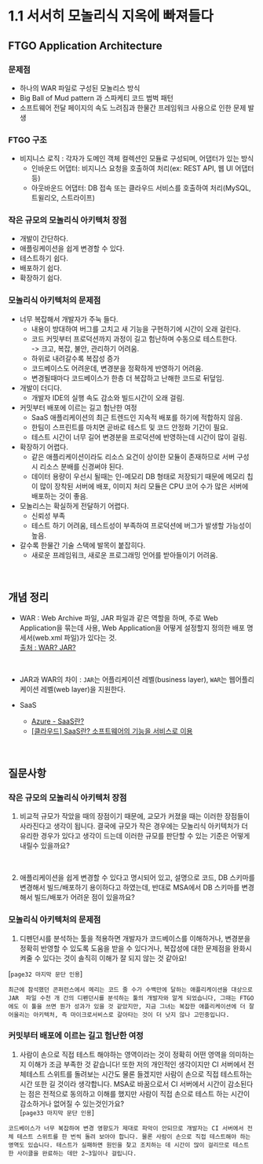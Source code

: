 # 1.1 서서히 모놀리식 지옥에 빠져들다

## FTGO Application Architecture

### 문제점

-   하나의 WAR 파일로 구성된 모놀리스 방식
-   Big Ball of Mud pattern 과 스파케티 코드 범벅 패턴
-   소프트웨어 전달 페이지의 속도 느려짐과 한물간 프레임워크 사용으로 인한 문제 발생

### FTGO 구조

-   비지니스 로직 : 각자가 도메인 객체 컬렉션인 모듈로 구성되며, 어댑터가 있는 방식
    -   인바운드 어댑터: 비지니스 요청을 호출하여 처리(ex: REST API, 웹 UI 어댑터 등)
    -   아웃바운드 어댑터: DB 접속 또는 클라우드 서비스를 호출하여 처리(MySQL, 트윌리오, 스트라이프)

### 작은 규모의 모놀리식 아키텍처 장점

-   개발이 간단하다.
-   애플링케이션을 쉽게 변경할 수 있다.
-   테스트하기 쉽다.
-   배포하기 쉽다.
-   확장하기 쉽다.

### 모놀리식 아키텍처의 문제점

-   너무 복잡해서 개발자가 주눅 들다.
    -   내용이 방대하여 버그를 고치고 새 기능을 구현하기에 시간이 오래 걸린다.
    -   코드 커밋부터 프로덕션까지 과정이 길고 험난하며 수동으로 테스트한다.
        <br />-> 크고, 복잡, 불안, 관리하기 어려움.
    -   하위로 내려갈수록 복잡성 증가
    -   코드베이스도 어려운데, 변경분을 정확하게 반영하기 어려움.
    -   변경될때마다 코드베이스가 한층 더 복잡하고 난해한 코드로 뒤덮임.
-   개발이 더디다.
    -   개발자 IDE의 실행 속도 감소와 빌드시간이 오래 걸림.
-   커밋부터 배포에 이르는 길고 험난한 여정
    -   SaaS 애플리케이션의 최근 트렌드인 지속적 배포를 하기에 적합하지 않음.
    -   한팀이 스프린트를 마치면 곧바로 테스트 및 코드 안정화 기간이 필요.
    -   테스트 시간이 너무 길어 변경분을 프로덕션에 반영하는데 시간이 많이 걸림.
-   확장하기 어렵다.
    -   같은 애플리케이션이라도 리소스 요건이 상이한 모듈이 존재하므로 서버 구성 시 리소스 분배를 신경써야 된다.
    -   데이터 용량이 우선시 될때는 인-메모리 DB 형태로 저장되기 때문에 메모리 칩이 많이 장착된 서버에 배포, 이미지 처리 모듈은 CPU 코어 수가 많은 서버에 배포하는 것이 좋음.
-   모놀리스는 확실하게 전달하기 어렵다.
    -   신뢰성 부족
    -   테스트 하기 어려움, 테스트성이 부족하여 프로덕션에 버그가 발생할 가능성이 높음.
-   갈수록 한물간 기술 스택에 발목이 붙잡히다.
    -   새로운 프레임워크, 새로운 프로그래밍 언어를 받아들이기 어려움.

<br />

## 개념 정리

-   WAR : Web Archive 파일, JAR 파일과 같은 역할을 하며, 주로 Web Application을 묶는데 사용, Web Application을 어떻게 설정할지 정의한 배포 명세서(web.xml 파일)가 있다는 것.
    <br />
    [출처 : WAR? JAR? ](https://life-it.tistory.com/33)

    <br />

-   JAR과 WAR의 차이 : `JAR`는 어플리케이션 레벨(business layer), `WAR`는 웹어플리케이션 레벨(web layer)을 지원한다.
-   SaaS
    -   [Azure - SaaS란?](https://azure.microsoft.com/ko-kr/overview/what-is-saas/)
    -   [[클라우드] SaaS란? 소프트웨어의 기능을 서비스로 이용](https://m.blog.naver.com/ydot/222076883154)

<br />

## 질문사항

### 작은 규모의 모놀리식 아키텍처 장점

1. 비교적 규모가 작았을 때의 장점이기 때문에, 교모가 커졌을 때는 이러한 장점들이 사라진다고 생각이 됩니다. 결국에 규모가 작은 경우에는 모놀리식 아키텍처가 더 유리한 경우가 있다고 생각이 드는데 이러한 규모를 판단할 수 있는 기준은 어떻게 내릴수 있을까요?

<br />

2. 애플리케이션을 쉽게 변경할 수 있다고 명시되어 있고, 설명으로 코드, DB 스키마를 변경해서 빌드/배포하기 용이하다고 하였는데, 반대로 MSA에서 DB 스키마를 변경해서 빌드/배포가 어려운 점이 있을까요?

### 모놀리식 아키텍처의 문제점

1. 디펜던시를 분석하는 툴을 적용하면 개발자가 코드베이스를 이해하거나, 변경분을 정확히 반영할 수 있도록 도움을 받을 수 있다거나, 복잡성에 대한 문제점을 완화시켜줄 수 있다는 것이 솔직히 이해가 잘 되지 않는 것 같아요!

[`page32 마지막 문단 인용`]

```
최근에 참석했던 콘퍼런스에서 메리는 코드 줄 수가 수백만에 달하는 애플리케이션을 대상으로 JAR  파일 수천 개 간의 디펜던시를 분석하는 툴의 개발자와 알게 되었습니다, 그때는 FTGO에도 이 툴을 쓰면 뭔가 성과가 있을 것 같았지만, 지금 그녀는 복잡한 애플리케이션에 더 잘 어울리는 아키텍처, 즉 마이크로서비스로 갈아타는 것이 더 낫지 않나 고민중입니다.
```

### 커밋부터 배포에 이르는 길고 험난한 여정

1. 사람이 손으로 직접 테스트 해야하는 영역이라는 것이 정확히 어떤 영역을 의미하는지 이해가 조금 부족한 것 같습니다! 또한 저의 개인적인 생각이지만 CI 서버에서 전체테스트 스위트를 돌려보는 시간도 물론 들겠지만 사람이 손으로 직접 테스트하는 시간 또한 길 것이라 생각합니다. MSA로 바꿈으로서 CI 서버에서 시간이 감소된다는 점은 전적으로 동의하고 이해를 했지만 사람이 직접 손으로 테스트 하는 시간이 감소하거나 없어질 수 있는것인가요?  
   [`page33 마지막 문단 인용`]

```
코드베이스가 너무 복잡하여 변경 영향도가 제대로 파악이 안되므로 개발자는 CI 서버에서 전체 테스트 스위트를 한 번씩 돌려 보아야 합니다. 물론 사람이 손으로 직접 테스트해야 하는 영역도 있습니다. 테스트가 실패하면 원인을 찾고 조치하는 데 시간이 많이 걸리므로 테스트 한 사이클을 완료하는 데만 2~3일이나 걸립니다.
```
